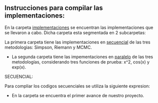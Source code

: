 ## Instrucciones para compilar las implementaciones:

En la carpeta [implementaciones](avance_30_05_2018/implementaciones/) se encuentran las implementaciones que se llevaron a cabo. Dicha carpeta esta segmentada en 2 subcarpetas:

La primera carpeta tiene las implementaciones en [secuencial](avance_30_05_2018/implementaciones/secuencial) de las tres metodologias: Simpson, Riemann y MCMC.

- La segunda carpeta tiene las impementaciones en [paralelo](avance_30_05_2018/implementaciones/paralelo) de las tres metodologías, considerando tres funciones de prueba: x^2, cos(x) y exp(x).


SECUENCIAL:

Para compliar los codigos secuenciales se utiliza la siguiente expresion:

- En la carpeta  se encuentra el primer avance de nuestro proyecto.
